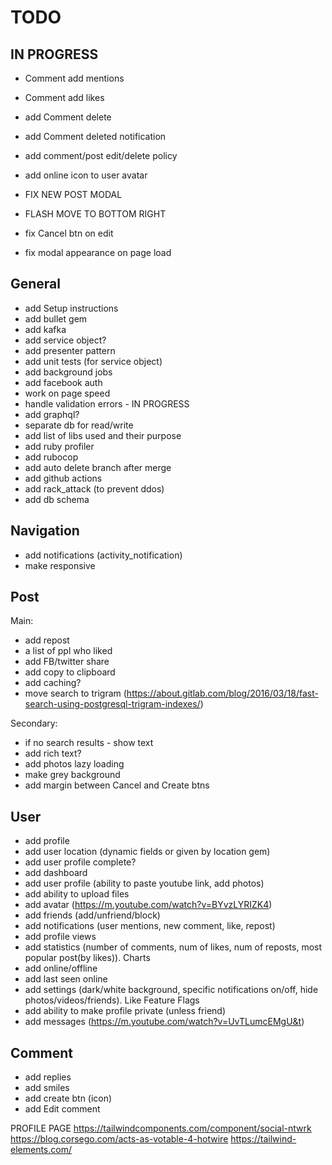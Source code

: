 # TODO

## IN PROGRESS
- Comment add mentions
- Comment add likes
- add Comment delete
- add Comment deleted notification
- add comment/post edit/delete policy
- add online icon to user avatar
- FIX NEW POST MODAL
- FLASH MOVE TO BOTTOM RIGHT

- fix Cancel btn on edit
- fix modal appearance on page load



## General
- add Setup instructions
- add bullet gem
- add kafka
- add service object?
- add presenter pattern
- add unit tests (for service object)
- add background jobs
- add facebook auth
- work on page speed
- handle validation errors - IN PROGRESS
- add graphql?
- separate db for read/write
- add list of libs used and their purpose
- add ruby profiler
- add rubocop
- add auto delete branch after merge
- add github actions
- add rack_attack (to prevent ddos)
- add db schema



## Navigation
- add notifications (activity_notification)
- make responsive



## Post
Main:
- add repost
- a list of ppl who liked
- add FB/twitter share
- add copy to clipboard
- add caching?
- move search to trigram (https://about.gitlab.com/blog/2016/03/18/fast-search-using-postgresql-trigram-indexes/)

Secondary:
- if no search results - show text
- add rich text?
- add photos lazy loading
- make grey background
- add margin between Cancel and Create btns


## User
- add profile
- add user location (dynamic fields or given by location gem)
- add user profile complete?
- add dashboard
- add user profile (ability to paste youtube link, add photos)
- add ability to upload files
- add avatar (https://m.youtube.com/watch?v=BYvzLYRIZK4)
- add friends (add/unfriend/block)
- add notifications (user mentions, new comment, like, repost)
- add profile views
- add statistics (number of comments, num of likes, num of reposts, most popular post(by likes)). Charts
- add online/offline
- add last seen online
- add settings (dark/white background, specific notifications on/off, hide photos/videos/friends). Like Feature Flags
- add ability to make profile private (unless friend)
- add messages (https://m.youtube.com/watch?v=UvTLumcEMgU&t)


## Comment
- add replies
- add smiles
- add create btn (icon)
- add Edit comment



PROFILE PAGE https://tailwindcomponents.com/component/social-ntwrk
https://blog.corsego.com/acts-as-votable-4-hotwire
https://tailwind-elements.com/